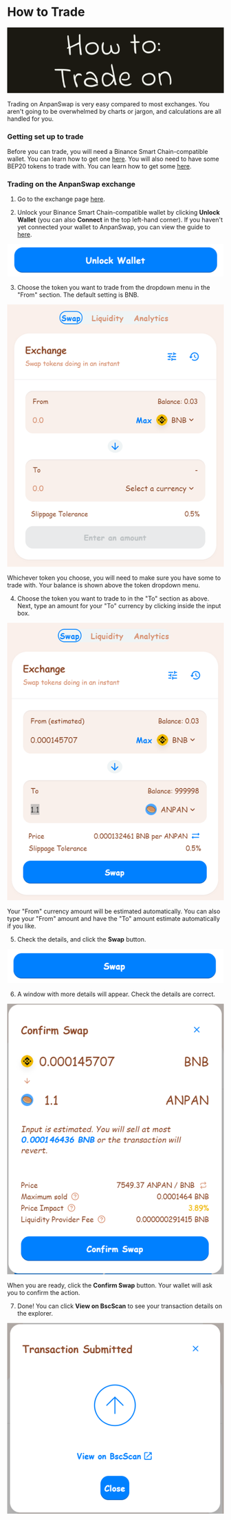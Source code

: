 # How to Trade

![](img-howtrade-2021-09-10-20-38-32.png)

Trading on AnpanSwap is very easy compared to most exchanges. You aren't going to be overwhelmed by charts or jargon, and calculations are all handled for you.

### Getting set up to trade

Before you can trade, you will need a Binance Smart Chain-compatible wallet. You can learn how to get one [here](https://docs.anpanswap.finance/#/get-started/wallet-guide). You will also need to have some BEP20 tokens to trade with. You can learn how to get some [here](https://docs.anpanswap.finance/#/get-started/bep20-guide).

### Trading on the AnpanSwap exchange

1. Go to the exchange page [here](https://exchange.anpanswap.finance/#/swap).

2. Unlock your Binance Smart Chain-compatible wallet by clicking **Unlock Wallet** \(you can also **Connect** in the top left-hand corner\). If you haven't yet connected your wallet to AnpanSwap, you can view the guide to [here](https://docs.anpanswap.finance/#/get-started/connection-guide).

![](img-howtrade1-2021-09-10-20-42-57.png)

3. Choose the token you want to trade from the dropdown menu in the "From" section. The default setting is BNB.

![](img-howtrade2-2021-09-10-20-44-22.png)

Whichever token you choose, you will need to make sure you have some to trade with. Your balance is shown above the token dropdown menu.

4. Choose the token you want to trade to in the "To" section as above. Next, type an amount for your "To" currency by clicking inside the input box.

![](img-howtrade3-2021-09-10-20-51-23.png)

Your "From" currency amount will be estimated automatically. You can also type your "From" amount and have the "To" amount estimate automatically if you like.

5. Check the details, and click the **Swap** button.

![](img-howtrade4-2021-09-10-20-52-52.png)

6. A window with more details will appear. Check the details are correct.

![](img-howtrade4-2021-09-10-20-54-57.png)

When you are ready, click the **Confirm Swap** button. Your wallet will ask you to confirm the action.

7. Done! You can click **View on BscScan** to see your transaction details on the explorer.

![](img-howtrade5-2021-09-10-20-57-11.png)